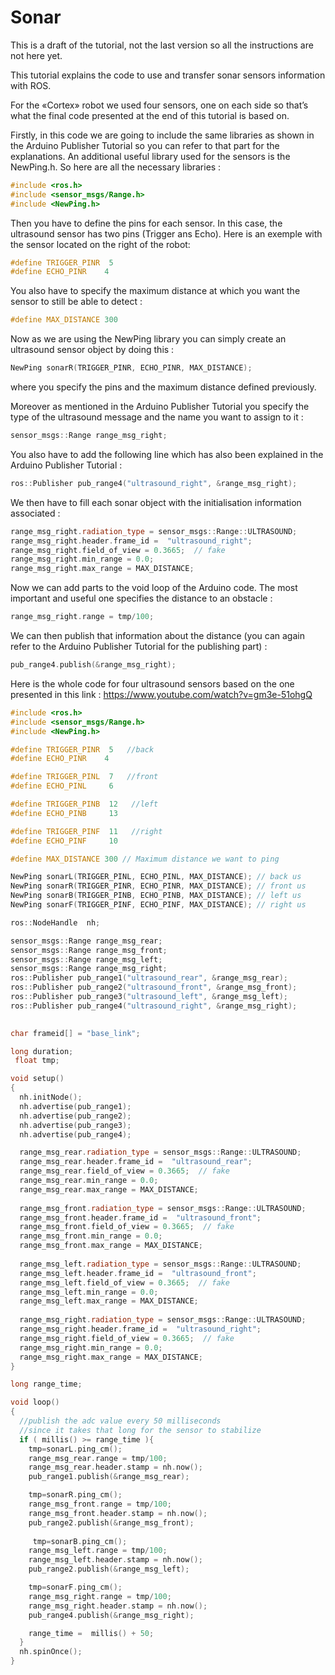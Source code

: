 
# Sonar #

This is a draft of the tutorial, not the last version so all the instructions are not here yet.

This tutorial explains the code to use and transfer sonar sensors information with ROS.

For the «Cortex» robot we used four sensors, one on each side so that’s what the final code presented at the end of this tutorial is based on.

Firstly, in this code we are going to include the same libraries as shown in the Arduino Publisher Tutorial so you can refer to that part for the explanations.
An additional useful library used for the sensors is the NewPing.h. So here are all the necessary libraries :
```cpp
#include <ros.h>
#include <sensor_msgs/Range.h>
#include <NewPing.h>
```
Then you have to define the pins for each sensor. In this case, the ultrasound sensor has two pins (Trigger ans Echo). Here is an exemple with the sensor located on the right of the robot:
```cpp
#define TRIGGER_PINR  5
#define ECHO_PINR    4   
```
You also have to specify the maximum distance at which you want the sensor to still be able to detect :
```cpp
#define MAX_DISTANCE 300
```
Now as we are using the NewPing library you can simply create an ultrasound sensor object by doing this :
```cpp
NewPing sonarR(TRIGGER_PINR, ECHO_PINR, MAX_DISTANCE);
```
where you specify the pins and the maximum distance defined previously.

Moreover as mentioned in the Arduino Publisher Tutorial you specify the type of the ultrasound message and the name you want to assign to it :
```cpp
sensor_msgs::Range range_msg_right;
```
You also have to add the following line which has also been explained in the Arduino Publisher Tutorial :
```cpp
ros::Publisher pub_range4("ultrasound_right", &range_msg_right);
```
We then have to fill each sonar object with the initialisation information associated :
```cpp
range_msg_right.radiation_type = sensor_msgs::Range::ULTRASOUND;
range_msg_right.header.frame_id =  "ultrasound_right";
range_msg_right.field_of_view = 0.3665;  // fake
range_msg_right.min_range = 0.0;
range_msg_right.max_range = MAX_DISTANCE;
```
Now we can add parts to the void loop of the Arduino code. The most important and useful one specifies the distance to an obstacle :
```cpp
range_msg_right.range = tmp/100;
```
We can then publish that information about the distance (you can again refer to the Arduino Publisher Tutorial for the publishing part) :
```cpp
pub_range4.publish(&range_msg_right);
```
Here is the whole code for four ultrasound sensors based on the one presented in this link :
<https://www.youtube.com/watch?v=gm3e-51ohgQ>

```cpp
#include <ros.h>
#include <sensor_msgs/Range.h>
#include <NewPing.h>

#define TRIGGER_PINR  5   //back
#define ECHO_PINR    4   

#define TRIGGER_PINL  7   //front
#define ECHO_PINL     6  

#define TRIGGER_PINB  12   //left
#define ECHO_PINB     13 

#define TRIGGER_PINF  11   //right
#define ECHO_PINF     10 

#define MAX_DISTANCE 300 // Maximum distance we want to ping  

NewPing sonarL(TRIGGER_PINL, ECHO_PINL, MAX_DISTANCE); // back us 
NewPing sonarR(TRIGGER_PINR, ECHO_PINR, MAX_DISTANCE); // front us
NewPing sonarB(TRIGGER_PINB, ECHO_PINB, MAX_DISTANCE); // left us
NewPing sonarF(TRIGGER_PINF, ECHO_PINF, MAX_DISTANCE); // right us

ros::NodeHandle  nh;

sensor_msgs::Range range_msg_rear;
sensor_msgs::Range range_msg_front;
sensor_msgs::Range range_msg_left;
sensor_msgs::Range range_msg_right;
ros::Publisher pub_range1("ultrasound_rear", &range_msg_rear);
ros::Publisher pub_range2("ultrasound_front", &range_msg_front);
ros::Publisher pub_range3("ultrasound_left", &range_msg_left);
ros::Publisher pub_range4("ultrasound_right", &range_msg_right);
 

char frameid[] = "base_link";

long duration;
 float tmp;

void setup()
{
  nh.initNode();
  nh.advertise(pub_range1);
  nh.advertise(pub_range2);
  nh.advertise(pub_range3);
  nh.advertise(pub_range4);

  range_msg_rear.radiation_type = sensor_msgs::Range::ULTRASOUND;
  range_msg_rear.header.frame_id =  "ultrasound_rear";
  range_msg_rear.field_of_view = 0.3665;  // fake
  range_msg_rear.min_range = 0.0;
  range_msg_rear.max_range = MAX_DISTANCE;
  
  range_msg_front.radiation_type = sensor_msgs::Range::ULTRASOUND;
  range_msg_front.header.frame_id =  "ultrasound_front";
  range_msg_front.field_of_view = 0.3665;  // fake
  range_msg_front.min_range = 0.0;
  range_msg_front.max_range = MAX_DISTANCE; 
   
  range_msg_left.radiation_type = sensor_msgs::Range::ULTRASOUND;
  range_msg_left.header.frame_id =  "ultrasound_front";
  range_msg_left.field_of_view = 0.3665;  // fake
  range_msg_left.min_range = 0.0;
  range_msg_left.max_range = MAX_DISTANCE;  
  
  range_msg_right.radiation_type = sensor_msgs::Range::ULTRASOUND;
  range_msg_right.header.frame_id =  "ultrasound_right";
  range_msg_right.field_of_view = 0.3665;  // fake
  range_msg_right.min_range = 0.0;
  range_msg_right.max_range = MAX_DISTANCE;
}

long range_time;

void loop()
{
  //publish the adc value every 50 milliseconds
  //since it takes that long for the sensor to stabilize
  if ( millis() >= range_time ){
    tmp=sonarL.ping_cm();
    range_msg_rear.range = tmp/100;
    range_msg_rear.header.stamp = nh.now();
    pub_range1.publish(&range_msg_rear);

    tmp=sonarR.ping_cm();
    range_msg_front.range = tmp/100;
    range_msg_front.header.stamp = nh.now();
    pub_range2.publish(&range_msg_front);
    
     tmp=sonarB.ping_cm();
    range_msg_left.range = tmp/100;
    range_msg_left.header.stamp = nh.now();
    pub_range2.publish(&range_msg_left);

    tmp=sonarF.ping_cm();
    range_msg_right.range = tmp/100;
    range_msg_right.header.stamp = nh.now();
    pub_range4.publish(&range_msg_right);

    range_time =  millis() + 50;
  }
  nh.spinOnce();
}


```
